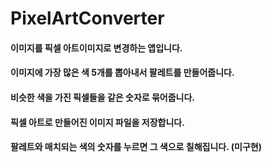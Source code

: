 # PixelArtConverter
#### 이미지를 픽셀 아트이미지로 변경하는 앱입니다. 
#### 이미지에 가장 많은 색 5개를 뽑아내서 팔레트를 만들어줍니다.
#### 비슷한 색을 가진 픽셀들을 같은 숫자로 묶어줍니다.
#### 픽셀 아트로 만들어진 이미지 파일을 저장합니다.  
#### 팔레트와 매치되는 색의 숫자를 누르면 그 색으로 칠해집니다. (미구현)

